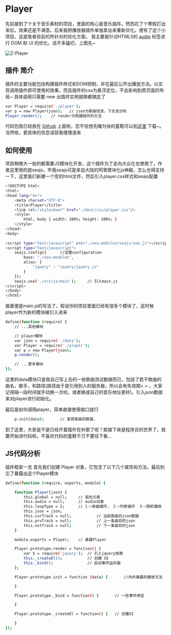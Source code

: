 # Player
先前接到了个关于音乐素材的项目，里面的核心是音乐插件。然而花了个寒假打出来后，效果还是不满意。后来我把播放器插件单独拿出来重新优化。便有了这个小项目，这是笔者目前的所针对的优化方案。
我主要是针对HTML5的 [audio](http://www.w3school.com.cn/jsref/dom_obj_audio.asp) 标签进行 DOM 和 UI 的优化，话不多磕叨，上图先~

![Z-Player](http://7xstax.com1.z0.glb.clouddn.com/player.png)

## 插件 简介
插件的主要功能包括构建插件样式和DOM控制，并在最后公开出播放方法。以实现调用插件即可使用的效果。而且插件的css为悬浮定位，不会影响到原页面的布局~
具体调用只需要 new 出插件实例就嘛都搞定了
``` bash
var Player = require('./player');
var p = new Player(json);	// json为歌曲信息，下文会分析
Player.render();	// render为构建插件的方法
```

代码包我已经放在 [Github](https://github.com/Zenaro/Player) 上面啦，忍不住想先睹为快的童鞋可以到[这里](https://github.com/Zenaro/Player) 下载~。当然啦，更具体的信息请容我慢慢道来

## 如何使用
项目稍微大一些的都需要JS模块化开发，这个插件为了走向大众化也使用了。作者这里用的是seajs，毕竟seajs可是来自大陆的阿里模块化js神器，怎么也得支持一下，这里我们新建一个空的html文件，然后引入player.css样式和seajs配置

``` bash
<!DOCTYPE html>
<html>
<head lang="en">
    <meta charset="UTF-8">
    <title>Player</title>
    <link rel="stylesheet" href="./dest/css/player.css"/>
    <style>
        html, body { width: 100%; height: 100%; }
    </style>
</head>
<body>
	
<script type="text/javascript" src="./sea-modules/seajs/sea.js"></script>
<script type="text/javascript">
    seajs.config({ 		//设置configuration
        base: "./sea-modules",
        alias: {
            "jquery" : "jquery/jquery.js"
        }
    });
    seajs.use('./src/js/main');		// 引入main.js
</script>
</body>
</html>
```

接着便是main.js的写法了，假设你的项目里面已经有很多个模块了，这时候player作为新的模块被引入进来
``` bash
define(function (require) {
    // ...其他模块

    // player模块
    var json = require('./data');
    var Player = require('./player');
    var p = new Player(json);
    p.render();

    // ...更多模块
});
```
这里的data模块只是我自己写上去的一些歌曲测试数据而已，包括了若干歌曲的曲名，歌手，和路径(路径由于是引用别人的服务器，所以会有失效期=.= ，大家记得隔一段时间就手动换一次哈，或者换成自己的音乐地址更好)。引入json数据来对player进行初始化。

最后是如何调用player，简单直接使用接口就行
``` bash
	p.init(data);		// 某首歌曲的数据，
```
到了这里，大家是不是已经开着插件在听歌了呢？那接下来是程序员的世界了，我要开始讲代码啦，不喜欢代码的童鞋千万不要往下看...

## JS代码分析

插件框架一览
首先我们创建 Player 对象，它包含了以下几个属性和方法。最后别忘了暴露出这个Player模块
``` bash
define(function (require, exports, module) {

    function Player(json) {
        this.global = null;     // 祖先元素
        this.audio = null;      // audio对象
        this.loopType = 2;      // 1->单曲循环， 2->列表循环  3->随机播放    循环类型
        this.json = json;
        this.curTrack = null;           // 当前歌曲的json数据
        this.prvTrack = null;           // 上一条曲目的json
        this.nxtTrack = null;           // 下一条曲目的json
    }

    module.exports = Player;	// 暴露Player

    Player.prototype.render = function() {
        var $ = require('jquery');  // 引入jquery依赖
        this._createEl();           // 创建 UI
        this._bind();               // 启动事件监听器
    };

    Player.prototype.init = function (data) {		//向外暴露的播放方法

    }

    Player.prototype._bind = function() {		// 一些事件绑定

    }

    Player.prototype._createEl = function() {	// 创建UI

    }
});
```

